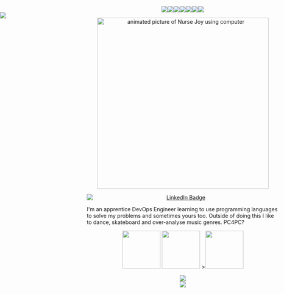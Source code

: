 <link rel="stylesheet" type="text/css" href="styles.css">

<div align="center"><img src="http://www.myspacegens.com/images/glitter_text/styles/5/images/m.gif" border="0" /><img src="http://www.myspacegens.com/images/glitter_text/styles/5/images/e.gif" border="0" /><img src="http://www.myspacegens.com/images/glitter_text/styles/5/images/l.gif" border="0" /><img src="http://www.myspacegens.com/images/glitter_text/styles/5/images/i.gif" border="0" /><img src="http://www.myspacegens.com/images/glitter_text/styles/5/images/s.gif" border="0" /><img src="http://www.myspacegens.com/images/glitter_text/styles/5/images/s.gif" border="0" /><img src="http://www.myspacegens.com/images/glitter_text/styles/5/images/a.gif" border="0" /></div> 

<div style="position: absolute; left: 0;">
    <img src="http://www.myspacegens.com/images/online_now/3.gif">
</div>



<p align="center">
<img align="center" alt="animated picture of Nurse Joy using computer" width="450" src="https://media.tenor.com/jZRimaD4cuAAAAAC/pokemon-anime.gif"/>
</p>

<p align="middle">
  <a href="https://www.linkedin.com/in/melissa-deeney-616326120">
    <img src="https://i.imgur.com/6MKe3VF.gif" alt="LinkedIn Badge" style="display: block; margin: 0 auto;" />
  </a>
</p>

I'm an apprentice DevOps Engineer learning to use programming languages to solve my problems and sometimes yours too. Outside of doing this I like to dance, skateboard and over-analyse music genres. PC4PC?

<p align="center">
    <img src="https://64.media.tumblr.com/22461ffa8dcd45514a932e4bc2d66220/216d6bc2ca758416-a7/s100x200/a7063cfff9d78194987e78f99a3bd5dd13fa3ea7.jpg" width="100">
    <img src="https://64.media.tumblr.com/8afb2ecf4141c996e94341687084486f/tumblr_pxqddwGia61xmlb72o1_100.gifv" width="100">
    ><img src="https://64.media.tumblr.com/64a1eb04d1d3e0745ae39a792eb30372/c3df6c65681426b7-36/s100x200/4685771e46ada01d033ef6ae8e62bbee36c245ab.jpg" width="100">
</p>




<div align="center"><img src="https://64.media.tumblr.com/b04076b8fe0bb352a928e7388f9ebcb0/72e98cc4354a686d-cb/s1280x1920/599aaa2dc39dcaf36aa297057aff62fb8f31f46e.gifv"></div>

<div align="center"><img src="https://64.media.tumblr.com/cdef50e0b6758a524a06fc150ee3926d/c9c1b0a209afd30c-0f/s250x400/695885676787f0d38bc2be7300a717bd90754246.gifv"></div>


